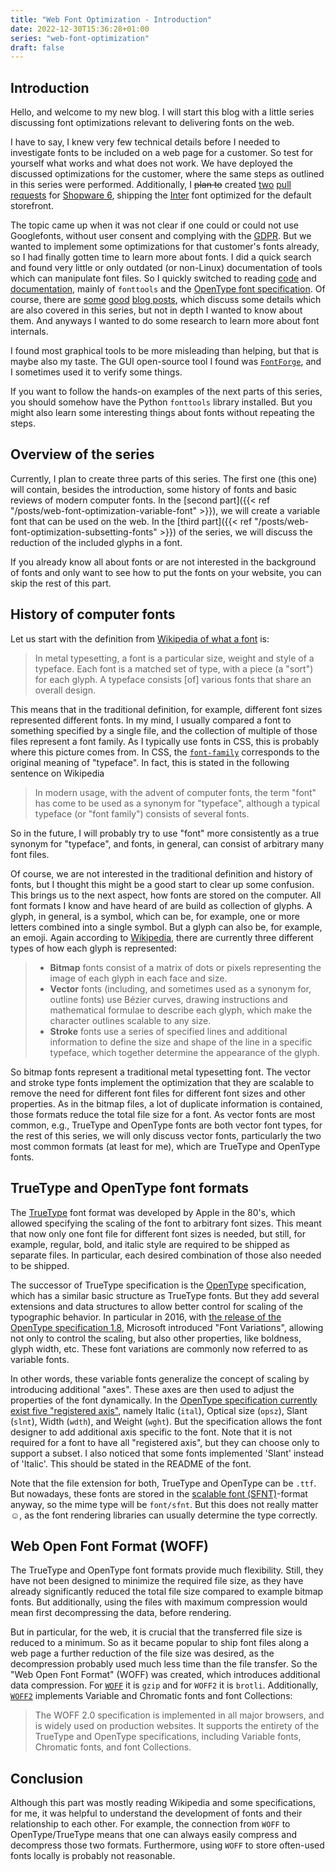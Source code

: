```yaml
---
title: "Web Font Optimization - Introduction"
date: 2022-12-30T15:36:28+01:00
series: "web-font-optimization"
draft: false
---
```


## Introduction

Hello, and welcome to my new blog. I will start this blog with a little series discussing font optimizations relevant to delivering fonts on the web.

I have to say, I knew very few technical details before I needed to investigate fonts to be included on a web page for a customer. So test for yourself what works and what does not work. We have deployed the discussed optimizations for the customer, where the same steps as outlined in this series were performed. Additionally, I ~~plan to~~ created [two](https://github.com/shopware/platform/pull/2909) [pull requests](https://github.com/shopware/platform/pull/2916) for [Shopware 6](https://github.com/shopware/platform/), shipping the [Inter](https://rsms.me/inter/) font optimized for the default storefront.

The topic came up when it was not clear if one could or could not use Googlefonts, without user consent and complying with the [GDPR](https://gdpr.eu/). But we wanted to implement some optimizations for that customer's fonts already, so I had finally gotten time to learn more about fonts. I did a quick search and found very little or only outdated (or non-Linux) documentation of tools which can manipulate font files. So I quickly switched to reading [code](https://github.com/fonttools/fonttools) and [documentation](https://fonttools.readthedocs.io/en/latest/index.html), mainly of `fonttools` and the [OpenType font specification](https://learn.microsoft.com/en-us/typography/opentype/spec/). Of course, there are [some](https://developer.mozilla.org/en-US/docs/Web/CSS/CSS_Fonts/Variable_Fonts_Guide) [good](https://web.dev/variable-fonts/) [blog posts](https://damieng.com/blog/2021/12/03/using-variable-webfonts-for-speed/), which discuss some details which are also covered in this series, but not in depth I wanted to know about them. And anyways I wanted to do some research to learn more about font internals.

I found most graphical tools to be more misleading than helping, but that is maybe also my taste. The GUI open-source tool I found was [`FontForge`](https://fontforge.org/en-US/), and I sometimes used it to verify some things.

If you want to follow the hands-on examples of the next parts of this series, you should somehow have the Python `fonttools` library installed. But you might also learn some interesting things about fonts without repeating the steps.

## Overview of the series

Currently, I plan to create three parts of this series. The first one (this one) will contain, besides the introduction, some history of fonts and basic reviews of modern computer fonts. In the [second part]({{< ref "/posts/web-font-optimization-variable-font" >}}), we will create a variable font that can be used on the web. In the [third part]({{< ref "/posts/web-font-optimization-subsetting-fonts" >}}) of the series, we will discuss the reduction of the included glyphs in a font.

If you already know all about fonts or are not interested in the background of fonts and only want to see how to put the fonts on your website, you can skip the rest of this part.

## History of computer fonts

Let us start with the definition from [Wikipedia of what a font](https://en.wikipedia.org/wiki/Font) is:

> In metal typesetting, a font is a particular size, weight and style of a typeface. Each font is a matched set of type, with a piece (a "sort") for each glyph. A typeface consists [of] various fonts that share an overall design.

This means that in the traditional definition, for example, different font sizes represented different fonts. In my mind, I usually compared a font to something specified by a single file, and the collection of multiple of those files represent a font family. As I typically use fonts in CSS, this is probably where this picture comes from. In CSS, the [`font-family`](https://developer.mozilla.org/en-US/docs/Web/CSS/font-family) corresponds to the original meaning of "typeface".
In fact, this is stated in the following sentence on Wikipedia

> In modern usage, with the advent of computer fonts, the term "font" has come to be used as a synonym for "typeface", although a typical typeface (or "font family") consists of several fonts.

So in the future, I will probably try to use "font" more consistently as a true synonym for "typeface", and fonts, in general, can consist of arbitrary many font files.

Of course, we are not interested in the traditional definition and history of fonts, but I thought this might be a good start to clear up some confusion. This brings us to the next aspect, how fonts are stored on the computer. All font formats I know and have heard of are build as collection of glyphs. A glyph, in general, is a symbol, which can be, for example, one or more letters combined into a single symbol. But a glyph can also be, for example, an emoji. Again according to [Wikipedia](https://en.wikipedia.org/wiki/Computer_font), there are currently three different types of how each glyph is represented:

> - **Bitmap** fonts consist of a matrix of dots or pixels representing the image of each glyph in each face and size.
> - **Vector** fonts (including, and sometimes used as a synonym for, outline fonts) use Bézier curves, drawing instructions and mathematical formulae to describe each glyph, which make the character outlines scalable to any size.
> - **Stroke** fonts use a series of specified lines and additional information to define the size and shape of the line in a specific typeface, which together determine the appearance of the glyph.

So bitmap fonts represent a traditional metal typesetting font. The vector and stroke type fonts implement the optimization that they are scalable to remove the need for different font files for different font sizes and other properties. As in the bitmap files, a lot of duplicate information is contained, those formats reduce the total file size for a font. As vector fonts are most common, e.g., TrueType and OpenType fonts are both vector font types, for the rest of this series, we will only discuss vector fonts, particularly the two most common formats (at least for me), which are TrueType and OpenType fonts.

## TrueType and OpenType font formats

The [TrueType](https://en.wikipedia.org/wiki/TrueType) font format was developed by Apple in the 80's, which allowed specifying the scaling of the font to arbitrary font sizes. This meant that now only one font file for different font sizes is needed, but still, for example, regular, bold, and italic style are required to be shipped as separate files. In particular, each desired combination of those also needed to be shipped.

The successor of TrueType specification is the [OpenType](https://en.wikipedia.org/wiki/OpenType) specification, which has a similar basic structure as TrueType fonts. But they add several extensions and data structures to allow better control for scaling of the typographic behavior. In particular in 2016, with [the release of the OpenType specification 1.8](https://www.youtube.com/watch?v=6kizDePhcFU), Microsoft introduced "Font Variations", allowing not only to control the scaling, but also other properties, like boldness, glyph width, etc. These font variations are commonly now referred to as variable fonts.

In other words, these variable fonts generalize the concept of scaling by introducing additional "axes". These axes are then used to adjust the properties of the font dynamically. In the [OpenType specification currently exist five "registered axis"](https://learn.microsoft.com/en-us/typography/opentype/spec/dvaraxisreg#registered-axis-tags), namely Italic (`ital`), Optical size (`opsz`), Slant (`slnt`), Width (`wdth`), and Weight (`wght`). But the specification allows the font designer to add additional axis specific to the font. Note that it is not required for a font to have all "registered axis", but they can choose only to support a subset. I also noticed that some fonts implemented 'Slant' instead of 'Italic'. This should be stated in the README of the font.

Note that the file extension for both, TrueType and OpenType can be `.ttf`. But nowadays, these fonts are stored in the [scalable font (SFNT)](https://en.wikipedia.org/wiki/SFNT)-format anyway, so the mime type will be `font/sfnt`. But this does not really matter ☺, as the font rendering libraries can usually determine the type correctly.

## Web Open Font Format (WOFF)

The TrueType and OpenType font formats provide much flexibility. Still, they have not been designed to minimize the required file size, as they have already significantly reduced the total file size compared to example bitmap fonts. But additionally, using the files with maximum compression would mean first decompressing the data, before rendering.

But in particular, for the web, it is crucial that the transferred file size is reduced to a minimum. So as it became popular to ship font files along a web page a further reduction of the file size was desired, as the decompression probably used much less time than the file transfer. So the "Web Open Font Format" (WOFF) was created, which introduces additional data compression. For [`WOFF`](https://www.w3.org/TR/WOFF/) it is `gzip` and for `WOFF2` it is `brotli`. Additionally, [`WOFF2`](https://www.w3.org/TR/WOFF2/) implements Variable and Chromatic fonts and font Collections:

> The WOFF 2.0 specification is implemented in all major browsers, and is widely used on production websites. It supports the entirety of the TrueType and OpenType specifications, including Variable fonts, Chromatic fonts, and font Collections.

## Conclusion

Although this part was mostly reading Wikipedia and some specifications, for me, it was helpful to understand the development of fonts and their relationship to each other. For example, the connection from `WOFF` to OpenType/TrueType means that one can always easily compress and decompress those two formats. Furthermore, using `WOFF` to store often-used fonts locally is probably not reasonable.
